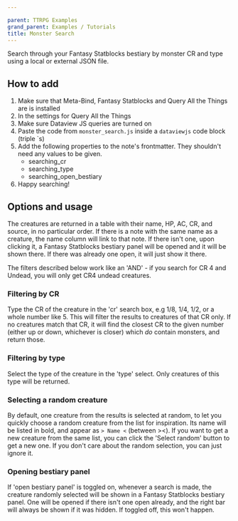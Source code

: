 ```yaml
---

parent: TTRPG Examples
grand_parent: Examples / Tutorials
title: Monster Search
---
```


Search through your Fantasy Statblocks bestiary by monster CR and type using a local or external JSON file.

## How to add

1. Make sure that Meta-Bind, Fantasy Statblocks and Query All the Things are is installed
2. In the settings for Query All the Things
3. Make sure Dataview JS queries are turned on
4. Paste the code from `monster_search.js` inside a `dataviewjs` code block (triple \`s)
5. Add the following properties to the note's frontmatter. They shouldn't need any values to be given.
   - searching_cr
   - searching_type
   - searching_open_bestiary
6. Happy searching!

## Options and usage

The creatures are returned in a table with their name, HP, AC, CR, and source, in no particular order. If there is a note with the same name as a creature, the name column will link to that note. If there isn't one, upon clicking it, a Fantasy Statblocks bestiary panel will be opened and it will be shown there. If there was already one open, it will just show it there.

The filters described below work like an 'AND' - if you search for CR 4 and Undead, you will only get CR4 undead creatures.

### Filtering by CR
Type the CR of the creature in the 'cr' search box, e.g 1/8, 1/4, 1/2, or a whole number like 5. This will filter the results to creatures of that CR only. If no creatures match that CR, it will find the closest CR to the given number (either up or down, whichever is closer) which _do_ contain monsters, and return those.

### Filtering by type
Select the type of the creature in the 'type' select. Only creatures of this type will be returned.

### Selecting a random creature
By default, one creature from the results is selected at random, to let you quickly choose a random creature from the list for inspiration. Its name will be listed in bold, and appear as `> Name <` (between ><). If you want to get a new creature from the same list, you can click the 'Select random' button to get a new one. If you don't care about the random selection, you can just ignore it.

### Opening bestiary panel
If 'open bestiary panel' is toggled on, whenever a search is made, the creature randomly selected will be shown in a Fantasy Statblocks bestiary panel. One will be opened if there isn't one open already, and the right bar will always be shown if it was hidden. If toggled off, this won't happen.
